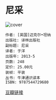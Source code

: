 # 尼采
![cover](https://img3.doubanio.com/lpic/s26340880.jpg)

    作者: [英国]迈克尔•坦纳 
    出版社: 译林出版社
    副标题: 尼采
    译者: 于洋 
    出版年: 2013-5
    页数: 248
    定价: 25.00元
    装帧: 平装
    丛书: 牛津通识读本
    ISBN: 9787544729680

[豆瓣链接](https://book.douban.com/subject/24289176/)

